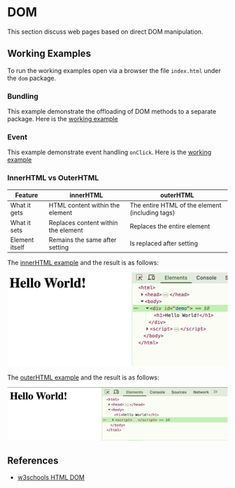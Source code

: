 # DOM

This section discuss web pages based on direct DOM manipulation.

## Working Examples

To run the working examples open via a browser the file `index.html` under the `dom` package.

### Bundling

This example demonstrate the offloading of DOM methods to a separate package. Here is the [working example](../dom/bundle/index.html)

### Event

This example demonstrate event handling `onClick`. Here is the [working example](../dom/event/index.html)

### InnerHTML vs OuterHTML

| Feature | innerHTML | outerHTML |
| --- | --- | --- |
| What it gets | HTML content within the element | The entire HTML of the element (including tags) |
| What it sets | Replaces content within the element | Replaces the entire element |
| Element itself | Remains the same after setting | Is replaced after setting |

The [innerHTML example](../dom/inner/index.html) and the result is as follows:

![img innerHTML](../assets/img/innerHTML.png)

The [outerHTML example](../dom/inner/index.html) and the result is as follows:

![img outerHTML](../assets/img/outerHTML.png)

## References

* [w3schools HTML DOM](https://www.w3schools.com/js/js_htmldom.asp)